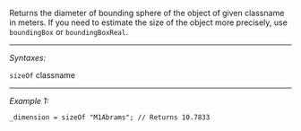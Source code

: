 Returns the diameter of bounding sphere of the object of given classname in meters. If you need to estimate the size of the object more precisely, use `boundingBox` or `boundingBoxReal`.


---
*Syntaxes:*

`sizeOf` classname

---
*Example 1:*

```sqf
_dimension = sizeOf "M1Abrams"; // Returns 10.7833
```